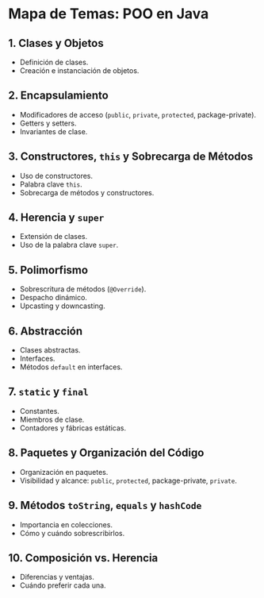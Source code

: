 # Mapa de Temas: POO en Java

## 1. Clases y Objetos
- Definición de clases.
- Creación e instanciación de objetos.

## 2. Encapsulamiento
- Modificadores de acceso (`public`, `private`, `protected`, package-private).
- Getters y setters.
- Invariantes de clase.

## 3. Constructores, `this` y Sobrecarga de Métodos
- Uso de constructores.
- Palabra clave `this`.
- Sobrecarga de métodos y constructores.

## 4. Herencia y `super`
- Extensión de clases.
- Uso de la palabra clave `super`.

## 5. Polimorfismo
- Sobrescritura de métodos (`@Override`).
- Despacho dinámico.
- Upcasting y downcasting.

## 6. Abstracción
- Clases abstractas.
- Interfaces.
- Métodos `default` en interfaces.

## 7. `static` y `final`
- Constantes.
- Miembros de clase.
- Contadores y fábricas estáticas.

## 8. Paquetes y Organización del Código
- Organización en paquetes.
- Visibilidad y alcance: `public`, `protected`, package-private, `private`.

## 9. Métodos `toString`, `equals` y `hashCode`
- Importancia en colecciones.
- Cómo y cuándo sobrescribirlos.

## 10. Composición vs. Herencia
- Diferencias y ventajas.
- Cuándo preferir cada una.